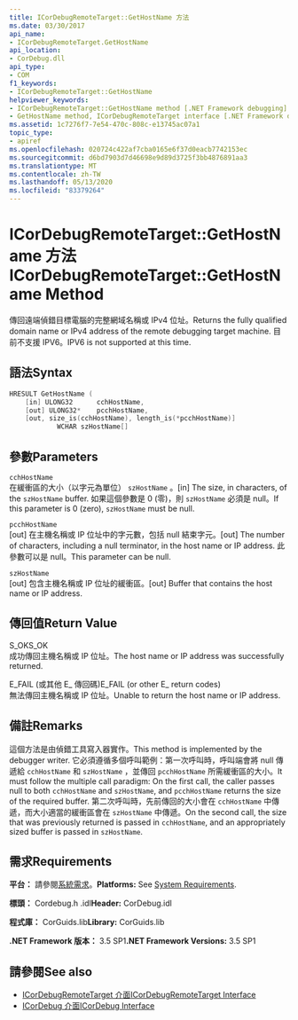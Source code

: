```yaml
---
title: ICorDebugRemoteTarget::GetHostName 方法
ms.date: 03/30/2017
api_name:
- ICorDebugRemoteTarget.GetHostName
api_location:
- CorDebug.dll
api_type:
- COM
f1_keywords:
- ICorDebugRemoteTarget::GetHostName
helpviewer_keywords:
- ICorDebugRemoteTarget::GetHostName method [.NET Framework debugging]
- GetHostName method, ICorDebugRemoteTarget interface [.NET Framework debugging]
ms.assetid: 1c7276f7-7e54-470c-808c-e13745ac07a1
topic_type:
- apiref
ms.openlocfilehash: 020724c422af7cba0165e6f37d0eacb7742153ec
ms.sourcegitcommit: d6bd7903d7d46698e9d89d3725f3bb4876891aa3
ms.translationtype: MT
ms.contentlocale: zh-TW
ms.lasthandoff: 05/13/2020
ms.locfileid: "83379264"
---
```

# <a name="icordebugremotetargetgethostname-method"></a><span data-ttu-id="63d93-102">ICorDebugRemoteTarget::GetHostName 方法</span><span class="sxs-lookup"><span data-stu-id="63d93-102">ICorDebugRemoteTarget::GetHostName Method</span></span>
<span data-ttu-id="63d93-103">傳回遠端偵錯目標電腦的完整網域名稱或 IPv4 位址。</span><span class="sxs-lookup"><span data-stu-id="63d93-103">Returns the fully qualified domain name or IPv4 address of the remote debugging target machine.</span></span> <span data-ttu-id="63d93-104">目前不支援 IPV6。</span><span class="sxs-lookup"><span data-stu-id="63d93-104">IPV6 is not supported at this time.</span></span>  
  
## <a name="syntax"></a><span data-ttu-id="63d93-105">語法</span><span class="sxs-lookup"><span data-stu-id="63d93-105">Syntax</span></span>  
  
```cpp  
HRESULT GetHostName (  
    [in] ULONG32      cchHostName,  
    [out] ULONG32*    pcchHostName,  
    [out, size_is(cchHostName), length_is(*pcchHostName)]  
            WCHAR szHostName[]  
```  
  
## <a name="parameters"></a><span data-ttu-id="63d93-106">參數</span><span class="sxs-lookup"><span data-stu-id="63d93-106">Parameters</span></span>  
 `cchHostName`  
 <span data-ttu-id="63d93-107">在緩衝區的大小（以字元為單位） `szHostName` 。</span><span class="sxs-lookup"><span data-stu-id="63d93-107">[in] The size, in characters, of the `szHostName` buffer.</span></span> <span data-ttu-id="63d93-108">如果這個參數是 0 (零)，則 `szHostName` 必須是 null。</span><span class="sxs-lookup"><span data-stu-id="63d93-108">If this parameter is 0 (zero), `szHostName` must be null.</span></span>  
  
 `pcchHostName`  
 <span data-ttu-id="63d93-109">[out] 在主機名稱或 IP 位址中的字元數，包括 null 結束字元。</span><span class="sxs-lookup"><span data-stu-id="63d93-109">[out] The number of characters, including a null terminator, in the host name or IP address.</span></span> <span data-ttu-id="63d93-110">此參數可以是 null。</span><span class="sxs-lookup"><span data-stu-id="63d93-110">This parameter can be null.</span></span>  
  
 `szHostName`  
 <span data-ttu-id="63d93-111">[out] 包含主機名稱或 IP 位址的緩衝區。</span><span class="sxs-lookup"><span data-stu-id="63d93-111">[out] Buffer that contains the host name or IP address.</span></span>  
  
## <a name="return-value"></a><span data-ttu-id="63d93-112">傳回值</span><span class="sxs-lookup"><span data-stu-id="63d93-112">Return Value</span></span>  
 <span data-ttu-id="63d93-113">S_OK</span><span class="sxs-lookup"><span data-stu-id="63d93-113">S_OK</span></span>  
 <span data-ttu-id="63d93-114">成功傳回主機名稱或 IP 位址。</span><span class="sxs-lookup"><span data-stu-id="63d93-114">The host name or IP address was successfully returned.</span></span>  
  
 <span data-ttu-id="63d93-115">E_FAIL (或其他 E_ 傳回碼)</span><span class="sxs-lookup"><span data-stu-id="63d93-115">E_FAIL (or other E_ return codes)</span></span>  
 <span data-ttu-id="63d93-116">無法傳回主機名稱或 IP 位址。</span><span class="sxs-lookup"><span data-stu-id="63d93-116">Unable to return the host name or IP address.</span></span>  
  
## <a name="remarks"></a><span data-ttu-id="63d93-117">備註</span><span class="sxs-lookup"><span data-stu-id="63d93-117">Remarks</span></span>  
 <span data-ttu-id="63d93-118">這個方法是由偵錯工具寫入器實作。</span><span class="sxs-lookup"><span data-stu-id="63d93-118">This method is implemented by the debugger writer.</span></span> <span data-ttu-id="63d93-119">它必須遵循多個呼叫範例：第一次呼叫時，呼叫端會將 null 傳遞給 `cchHostName` 和 `szHostName` ，並傳回 `pcchHostName` 所需緩衝區的大小。</span><span class="sxs-lookup"><span data-stu-id="63d93-119">It must follow the multiple call paradigm: On the first call, the caller passes null to both `cchHostName` and `szHostName`, and `pcchHostName` returns the size of the required buffer.</span></span> <span data-ttu-id="63d93-120">第二次呼叫時，先前傳回的大小會在 `cchHostName` 中傳遞，而大小適當的緩衝區會在 `szHostName` 中傳遞。</span><span class="sxs-lookup"><span data-stu-id="63d93-120">On the second call, the size that was previously returned is passed in `cchHostName`, and an appropriately sized buffer is passed in `szHostName`.</span></span>  
  
## <a name="requirements"></a><span data-ttu-id="63d93-121">需求</span><span class="sxs-lookup"><span data-stu-id="63d93-121">Requirements</span></span>  
 <span data-ttu-id="63d93-122">**平台：** 請參閱[系統需求](../../get-started/system-requirements.md)。</span><span class="sxs-lookup"><span data-stu-id="63d93-122">**Platforms:** See [System Requirements](../../get-started/system-requirements.md).</span></span>  
  
 <span data-ttu-id="63d93-123">**標頭：** Cordebug.h .idl</span><span class="sxs-lookup"><span data-stu-id="63d93-123">**Header:** CorDebug.idl</span></span>  
  
 <span data-ttu-id="63d93-124">**程式庫：** CorGuids.lib</span><span class="sxs-lookup"><span data-stu-id="63d93-124">**Library:** CorGuids.lib</span></span>  
  
 <span data-ttu-id="63d93-125">**.NET Framework 版本：** 3.5 SP1</span><span class="sxs-lookup"><span data-stu-id="63d93-125">**.NET Framework Versions:** 3.5 SP1</span></span>  
  
## <a name="see-also"></a><span data-ttu-id="63d93-126">請參閱</span><span class="sxs-lookup"><span data-stu-id="63d93-126">See also</span></span>

- [<span data-ttu-id="63d93-127">ICorDebugRemoteTarget 介面</span><span class="sxs-lookup"><span data-stu-id="63d93-127">ICorDebugRemoteTarget Interface</span></span>](icordebugremotetarget-interface.md)
- [<span data-ttu-id="63d93-128">ICorDebug 介面</span><span class="sxs-lookup"><span data-stu-id="63d93-128">ICorDebug Interface</span></span>](icordebug-interface.md)
